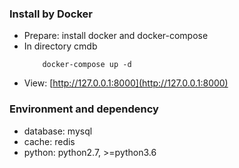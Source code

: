 ### Install by Docker
- Prepare: install docker and docker-compose
- In directory cmdb
    ```
        docker-compose up -d
    ```
- View: [http://127.0.0.1:8000](http://127.0.0.1:8000)

### Environment and dependency
- database: mysql
- cache: redis
- python: python2.7, >=python3.6
